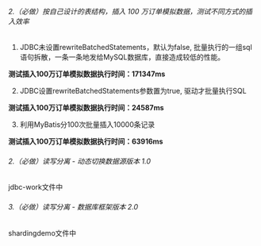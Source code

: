 ###### 2.（必做）按自己设计的表结构，插入 100 万订单模拟数据，测试不同方式的插入效率
1. JDBC未设置rewriteBatchedStatements，默认为false,
批量执行的一组sql语句拆散，一条一条地发给MySQL数据库，直接造成较低的性能。

**测试插入100万订单模拟数据执行时间：171347ms**

2. JDBC设置rewriteBatchedStatements参数置为true, 驱动才批量执行SQL

**测试插入100万订单模拟数据执行时间：24587ms**

3. 利用MyBatis分100次批量插入10000条记录

**测试插入100万订单模拟数据执行时间：63916ms**

###### 2.（必做）读写分离 - 动态切换数据源版本 1.0
jdbc-work文件中

###### 3.（必做）读写分离 - 数据库框架版本 2.0
shardingdemo文件中